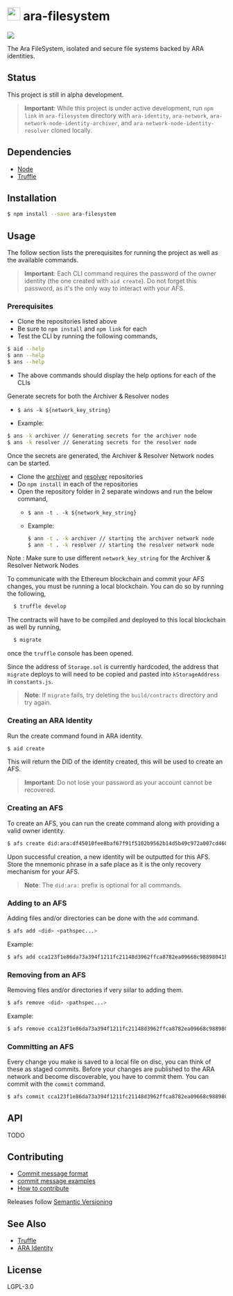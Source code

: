 <img src="https://github.com/AraBlocks/docs/blob/master/ara.png" width="30" height="30" /> ara-filesystem
========
![](https://travis-ci.com/AraBlocks/ara-filesystem.svg?token=93ySMW14xn3tP6eZMEza&branch=master)

The Ara FileSystem, isolated and secure file systems backed by ARA identities.

## Status

This project is still in alpha development.

> **Important**: While this project is under active development, run `npm link` in `ara-filesystem` directory with `ara-identity`, `ara-network`, `ara-network-node-identity-archiver`, and `ara-network-node-identity-resolver` cloned locally. 

## Dependencies

- [Node](https://nodejs.org/en/download/)
- [Truffle](https://www.npmjs.com/package/truffle)

## Installation

```sh
$ npm install --save ara-filesystem
```

## Usage

The follow section lists the prerequisites for running the project as well as the available commands. 

>**Important**: Each CLI command requires the password of the owner identity (the one created with `aid create`). Do not forget this password, as it's the only way to interact with your AFS.

### Prerequisites

- Clone the repositories listed above
- Be sure to `npm install` and `npm link` for each
- Test the CLI by running the following commands,
```sh
$ aid --help
$ ann --help
$ ans --help
```
- The above commands should display the help options for each of the CLIs

Generate secrets for both the Archiver & Resolver nodes

- `$ ans -k ${network_key_string}`

- Example:
```sh
$ ans -k archiver // Generating secrets for the archiver node
$ ans -k resolver // Generating secrets for the resolver node
```

Once the secrets are generated, the Archiver & Resolver Network nodes can be started.

  - Clone the [archiver](https://github.com/AraBlocks/ara-network-node-identity-archiver) and [resolver](https://github.com/AraBlocks/ara-network-node-identity-resolver) repositories
  - Do `npm install` in each of the repositories
  - Open the repository folder in 2 separate windows and run the below command,
    - `$ ann -t . -k ${network_key_string}`

    - Example:
      ```sh
      $ ann -t . -k archiver // starting the archiver network node
      $ ann -t . -k resolver // starting the resolver network node
      ```

Note : Make sure to use different `network_key_string` for the Archiver & Resolver Network Nodes

To communicate with the Ethereum blockchain and commit your AFS changes, you must be running a local blockchain. You can do so by running the following,

```sh
  $ truffle develop
```

The contracts will have to be compiled and deployed to this local blockchain as well by running,

```sh
  $ migrate
```

once the `truffle` console has been opened.

Since the address of `Storage.sol` is currently hardcoded, the address that `migrate` deploys to will need to be copied and pasted into `kStorageAddress` in `constants.js`.

> **Note**: If `migrate` fails, try deleting the `build/contracts` directory and try again.

### Creating an ARA Identity

Run the create command found in ARA identity.

```sh
$ aid create
```

This will return the DID of the identity created, this will be used to create an AFS.

> **Important**: Do not lose your password as your account cannot be recovered.

### Creating an AFS

To create an AFS, you can run the create command along with providing a valid owner identity.

```sh
$ afs create did:ara:df45010fee8baf67f91f5102b9562b14d5b49c972a007cd460b1aa77fd90eaf9
```

Upon successful creation, a new identity will be outputted for this AFS. Store the mnemonic phrase in a safe place as it is the only recovery mechanism for your AFS.

> **Note**: The `did:ara:` prefix is optional for all commands.

### Adding to an AFS

Adding files and/or directories can be done with the `add` command.

```sh
$ afs add <did> <pathspec...>
```

Example:

```sh
$ afs add cca123f1e86da73a394f1211fc21148d3962ffca8782ea09668c98898041b88f my_video.mp4
```

### Removing from an AFS

Removing files and/or directories if very siilar to adding them.

```sh
$ afs remove <did> <pathspec...>
```

Example:

```sh
$ afs remove cca123f1e86da73a394f1211fc21148d3962ffca8782ea09668c98898041b88f my_video.mp4
```

### Committing an AFS

Every change you make is saved to a local file on disc, you can think of these as staged commits. Before your changes are published to the ARA network and become discoverable, you have to commit them. You can commit with the `commit` command.

```sh
$ afs commit cca123f1e86da73a394f1211fc21148d3962ffca8782ea09668c98898041b88f
```

## API

TODO

## Contributing
- [Commit message format](https://github.com/AraBlocks/docs/blob/master/.github/COMMIT_FORMAT.md)
- [commit message examples](https://github.com/AraBlocks/docs/blob/master/.github/COMMIT_FORMAT_EXAMPLES.md)
- [How to contribute](https://github.com/AraBlocks/docs/blob/master/.github/CONTRIBUTING.md)

Releases follow [Semantic Versioning](https://semver.org/)

## See Also

- [Truffle](https://github.com/trufflesuite/truffle)
- [ARA Identity](https://github.com/AraBlocks/ara-identity)

## License
LGPL-3.0
